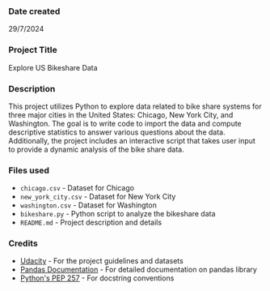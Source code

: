 
### Date created
29/7/2024

### Project Title
Explore US Bikeshare Data

### Description
This project utilizes Python to explore data related to bike share systems for three major cities in the United States: Chicago, New York City, and Washington. The goal is to write code to import the data and compute descriptive statistics to answer various questions about the data. Additionally, the project includes an interactive script that takes user input to provide a dynamic analysis of the bike share data.

### Files used
- `chicago.csv` - Dataset for Chicago
- `new_york_city.csv` - Dataset for New York City
- `washington.csv` - Dataset for Washington
- `bikeshare.py` - Python script to analyze the bikeshare data
- `README.md` - Project description and details

### Credits
- [Udacity](https://www.udacity.com/) - For the project guidelines and datasets
- [Pandas Documentation](https://pandas.pydata.org/pandas-docs/stable/) - For detailed documentation on pandas library
- [Python's PEP 257](https://www.python.org/dev/peps/pep-0257/) - For docstring conventions

